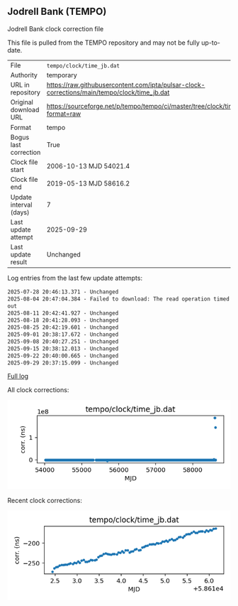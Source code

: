 
## Jodrell Bank (TEMPO)

Jodrell Bank clock correction file

This file is pulled from the TEMPO repository and may not be fully
up-to-date.

|     |     |
|:--- |:--- |
| File | `tempo/clock/time_jb.dat` |
| Authority | temporary |
| URL in repository | <https://raw.githubusercontent.com/ipta/pulsar-clock-corrections/main/tempo/clock/time_jb.dat> |
| Original download URL | <https://sourceforge.net/p/tempo/tempo/ci/master/tree/clock/time_jb.dat?format=raw> |
| Format | tempo |
| Bogus last correction | True |
| Clock file start | 2006-10-13 MJD 54021.4 |
| Clock file end | 2019-05-13 MJD 58616.2 |
| Update interval (days) | 7 |
| Last update attempt | 2025-09-29 |
| Last update result | Unchanged |

Log entries from the last few update attempts:
```
2025-07-28 20:46:13.371 - Unchanged
2025-08-04 20:47:04.384 - Failed to download: The read operation timed out
2025-08-11 20:42:41.927 - Unchanged
2025-08-18 20:41:28.093 - Unchanged
2025-08-25 20:42:19.601 - Unchanged
2025-09-01 20:38:17.672 - Unchanged
2025-09-08 20:40:27.251 - Unchanged
2025-09-15 20:38:12.013 - Unchanged
2025-09-22 20:40:00.665 - Unchanged
2025-09-29 20:37:15.099 - Unchanged
```
[Full log](https://raw.githubusercontent.com/ipta/pulsar-clock-corrections/main/log/tempo/clock/time_jb.dat.log)


All clock corrections:

![plot of all clock corrections](time_jb.dat.png "All corrections")

Recent clock corrections:

![plot of recent clock corrections](time_jb.dat.short.png "Recent corrections")


